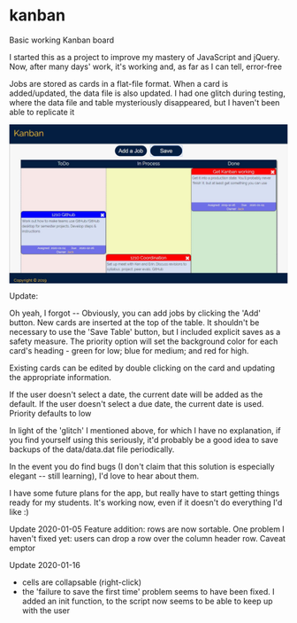 # kanban
 Basic working Kanban board

I started this as a project to improve my mastery of JavaScript and jQuery. Now, after many days' work, it's working and, as far as I can tell, error-free

Jobs are stored as cards in a flat-file format. When a card is added/updated, the data file is also updated. I had one glitch during testing, where the data file and table mysteriously disappeared, but I haven't been able to replicate it

<img src='images/screenshot.jpg' alt='screenshot' width='600' align='center'>

Update: 

Oh yeah, I forgot -- Obviously, you can add jobs by clicking the 'Add' button. New cards are inserted at the top of the table. It shouldn't be necessary to use the 'Save Table' button, but I included explicit saves as a safety measure. The priority option will set the background color for each card's heading - green for low; blue for medium; and red for high.

Existing cards can be edited by double clicking on the card and updating the appropriate information. 

If the user doesn't select a date, the current date will be added as the default. If the user doesn't select a due date, the current date is used. Priority defaults to low

In light of the 'glitch' I mentioned above, for which I have no explanation, if you find yourself using this seriously, it'd probably be a good idea to save backups of the data/data.dat file periodically.

In the event you do find bugs (I don't claim that this solution is especially elegant -- still learning), I'd love to hear about them. 

I have some future plans for the app, but really have to start getting things ready for my students. It's working now, even if it doesn't do everything I'd like :) 

Update 2020-01-05
Feature addition: rows are now sortable. One problem I haven't fixed yet: users can drop a row over the column header row. Caveat emptor

Update 2020-01-16
 - cells are collapsable (right-click)
 - the 'failure to save the first time' problem seems to have been fixed. I added an init function, to the script now seems to be able to keep up with the user
